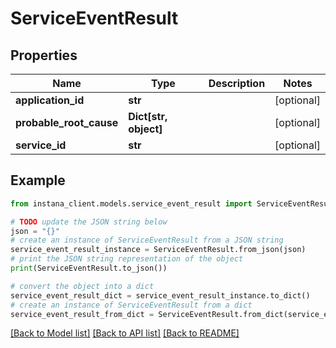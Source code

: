 # ServiceEventResult


## Properties

Name | Type | Description | Notes
------------ | ------------- | ------------- | -------------
**application_id** | **str** |  | [optional] 
**probable_root_cause** | **Dict[str, object]** |  | [optional] 
**service_id** | **str** |  | [optional] 

## Example

```python
from instana_client.models.service_event_result import ServiceEventResult

# TODO update the JSON string below
json = "{}"
# create an instance of ServiceEventResult from a JSON string
service_event_result_instance = ServiceEventResult.from_json(json)
# print the JSON string representation of the object
print(ServiceEventResult.to_json())

# convert the object into a dict
service_event_result_dict = service_event_result_instance.to_dict()
# create an instance of ServiceEventResult from a dict
service_event_result_from_dict = ServiceEventResult.from_dict(service_event_result_dict)
```
[[Back to Model list]](../README.md#documentation-for-models) [[Back to API list]](../README.md#documentation-for-api-endpoints) [[Back to README]](../README.md)


